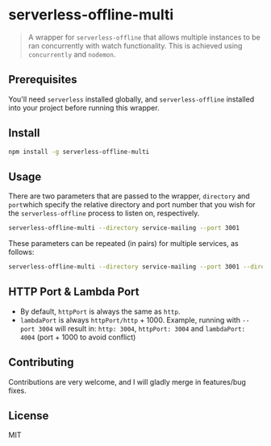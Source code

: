 # serverless-offline-multi

> A wrapper for `serverless-offline` that allows multiple instances to be ran concurrently with watch functionality. This is achieved using `concurrently` and `nodemon`.

## Prerequisites

You'll need `serverless` installed globally, and `serverless-offline` installed into your project before running this wrapper.  

## Install

```bash
npm install -g serverless-offline-multi
```

## Usage

There are two parameters that are passed to the wrapper, `directory` and `port`which specify the relative directory and port number that you wish for the `serverless-offline` process to listen on, respectively.

```bash
serverless-offline-multi --directory service-mailing --port 3001
```
These parameters can be repeated (in pairs) for multiple services, as follows:

```bash
serverless-offline-multi --directory service-mailing --port 3001 --directory service-account --port 3002
```

## HTTP Port & Lambda Port

* By default, `httpPort` is always the same as `http`.
* `lambdaPort` is always `httpPort/http` + 1000. Example, running with `--port 3004` will result in: `http: 3004`, `httpPort: 3004` and `lambdaPort: 4004` (port + 1000 to avoid conflict)

## Contributing
Contributions are very welcome, and I will gladly merge in features/bug fixes.

## License

MIT